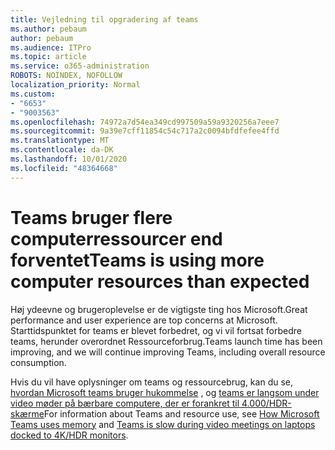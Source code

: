 ```yaml
---
title: Vejledning til opgradering af teams
ms.author: pebaum
author: pebaum
ms.audience: ITPro
ms.topic: article
ms.service: o365-administration
ROBOTS: NOINDEX, NOFOLLOW
localization_priority: Normal
ms.custom:
- "6653"
- "9003563"
ms.openlocfilehash: 74972a7d54ea349cd997509a59a9320256a7eee7
ms.sourcegitcommit: 9a39e7cff11854c54c717a2c0094bfdfefee4ffd
ms.translationtype: MT
ms.contentlocale: da-DK
ms.lasthandoff: 10/01/2020
ms.locfileid: "48364668"
---
```

# <a name="teams-is-using-more-computer-resources-than-expected"></a><span data-ttu-id="512e5-102">Teams bruger flere computerressourcer end forventet</span><span class="sxs-lookup"><span data-stu-id="512e5-102">Teams is using more computer resources than expected</span></span>

<span data-ttu-id="512e5-103">Høj ydeevne og brugeroplevelse er de vigtigste ting hos Microsoft.</span><span class="sxs-lookup"><span data-stu-id="512e5-103">Great performance and user experience are top concerns at Microsoft.</span></span> <span data-ttu-id="512e5-104">Starttidspunktet for teams er blevet forbedret, og vi vil fortsat forbedre teams, herunder overordnet Ressourceforbrug.</span><span class="sxs-lookup"><span data-stu-id="512e5-104">Teams launch time has been improving, and we will continue improving Teams, including overall resource consumption.</span></span>  

<span data-ttu-id="512e5-105">Hvis du vil have oplysninger om teams og ressourcebrug, kan du se, [hvordan Microsoft teams bruger hukommelse](https://docs.microsoft.com/microsoftteams/teams-memory-usage-perf) , og [teams er langsom under video møder på bærbare computere, der er forankret til 4.000/HDR-skærme](https://docs.microsoft.com/MicrosoftTeams/troubleshoot/known-issues/teams-slow-video-meetings-laptops-4k)</span><span class="sxs-lookup"><span data-stu-id="512e5-105">For information about Teams and resource use, see [How Microsoft Teams uses memory](https://docs.microsoft.com/microsoftteams/teams-memory-usage-perf)  and  [Teams is slow during video meetings on laptops docked to 4K/HDR monitors](https://docs.microsoft.com/MicrosoftTeams/troubleshoot/known-issues/teams-slow-video-meetings-laptops-4k).</span></span>
